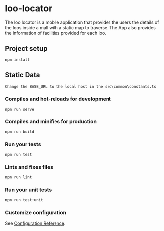# loo-locator
The loo locator is a mobile application that provides the users the details of the loos inside a mall with a static map to traverse. The App also provides the information of facilities provided for each loo.

## Project setup
```
npm install
```

## Static Data
```
Change the BASE_URL to the local host in the src\common\constants.ts
```

### Compiles and hot-reloads for development
```
npm run serve
```

### Compiles and minifies for production
```
npm run build
```

### Run your tests
```
npm run test
```

### Lints and fixes files
```
npm run lint
```

### Run your unit tests
```
npm run test:unit
```

### Customize configuration
See [Configuration Reference](https://cli.vuejs.org/config/).
